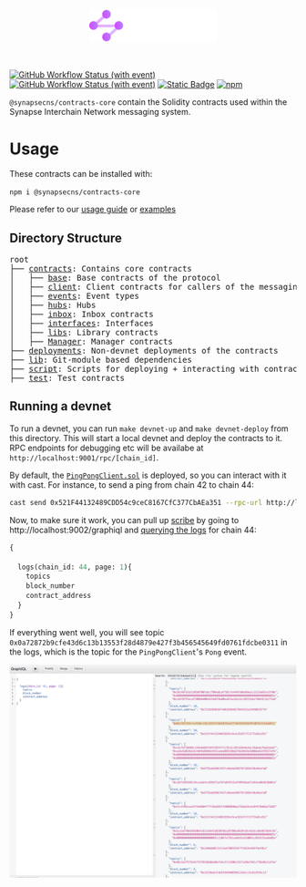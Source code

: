 <br/>
<p align="center">
<a href="https://interchain.synapseprotocol.com/" target="_blank">
<img src="https://raw.githubusercontent.com/synapsecns/sanguine/master/assets/interchain-logo.svg" width="225" alt="Synapse Interchain logo">
</a>
</p>
<br/>

[![GitHub Workflow Status (with event)](https://img.shields.io/github/actions/workflow/status/synapsecns/sanguine/foundry-tests.yml?style=flat-square&label=Forge%20Tests)](https://github.com/synapsecns/sanguine/actions/workflows/foundry-tests.yml)
[![GitHub Workflow Status (with event)](https://img.shields.io/github/actions/workflow/status/synapsecns/sanguine/solidity.yml?style=flat-square&label=Slither)](https://github.com/synapsecns/sanguine/actions/workflows/solidity.yml)
[![Static Badge](https://img.shields.io/badge/Forge-Docs-f?style=flat-square&logo=gitbook)](https://interchain-contracts.synapseprotocol.com/)
[![npm](https://img.shields.io/npm/v/%40synapsecns%2Fcontracts-core?style=flat-square)](https://www.npmjs.com/package/@synapsecns/contracts-core)

`@synapsecns/contracts-core` contain the Solidity contracts used within the Synapse Interchain Network messaging system.

# Usage

These contracts can be installed with:

`npm i @synapsecns/contracts-core`

Please refer to our [usage guide](https://docs.synapseprotocol.com/synapse-interchain-network-sin/build-on-the-synapse-interchain-network) or [examples](contracts/client/TestClient.sol)

## Directory Structure

<pre>
root
├── <a href="./contracts">contracts</a>: Contains core contracts
│   ├── <a href="./contracts/base">base</a>: Base contracts of the protocol
│   ├── <a href="./contracts/client">client</a>: Client contracts for callers of the messaging system.
│   ├── <a href="./contracts/events">events</a>: Event types
│   ├── <a href="./contracts/hubs">hubs</a>: Hubs
│   ├── <a href="./contracts/inbox">inbox</a>: Inbox contracts
│   ├── <a href="./contracts/interfaces">interfaces</a>: Interfaces
│   ├── <a href="./contracts/libs">libs</a>: Library contracts
│   ├── <a href="./contracts/manager">Manager</a>: Manager contracts
├── <a href="./deployments">deployments</a>: Non-devnet deployments of the contracts
├── <a href="./lib">lib</a>: Git-module based dependencies
├── <a href="./script">script</a>: Scripts for deploying + interacting with contracts
├── <a href="./test">test</a>: Test contracts
</pre>


## Running a devnet

<!-- TODO: this doesn't belong here -->

To run a devnet, you can run `make devnet-up` and `make devnet-deploy` from this directory. This will start a local devnet and deploy the contracts to it. RPC endpoints for debugging etc will be availabe at `http://localhost:9001/rpc/[chain_id]`.

By default, the [`PingPongClient.sol`](contracts/client/PingPongClient.sol) is deployed, so you can interact with it with cast. For instance, to send a ping from chain 42 to chain 44:

```bash
cast send 0x521F44132489CDD54c9ceC8167CfC377CbAEa351 --rpc-url http://localhost:9001/rpc/42 --private-key 0x526db1890baf94e82162f17f25ad769eb7f981272d8d99c527ea1af443c2d0cc "doPing(uint32,address,uint16)" 44 0x521F44132489CDD54c9ceC8167CfC377CbAEa351 1
```

Now, to make sure it work, you can pull up [scribe](../../services/scribe/) by going to http://localhost:9002/graphiql and [querying the logs](http://localhost:9002/graphiql?query=%7B%0A%20%20%0A%20%20logs(chain_id%3A%2044%2C%20page%3A%201)%7B%0A%20%20%20%20topics%0A%20%20%20%20receipt%0A%20%20%20%20block_number%0A%20%20%7D%0A%7D) for chain 44:


```graphql
{

  logs(chain_id: 44, page: 1){
    topics
    block_number
    contract_address
  }
}
```

If everything went well, you will see topic `0x0a72872b9cfe43d6c13b13553f28d4879e427f3b456545649fd0761fdcbe0311` in the logs, which is the topic for the `PingPongClient`'s `Pong` event.

![graphql screenshot](./assets/screenshot.png)
